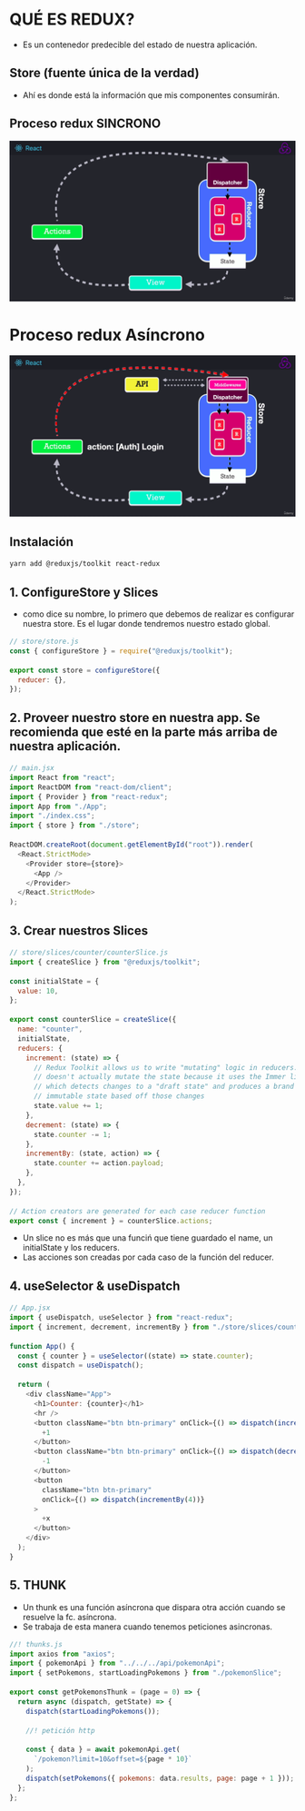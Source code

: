 # QUÉ ES REDUX?

- Es un contenedor predecible del estado de nuestra aplicación.

## Store (fuente única de la verdad)

- Ahí es donde está la información que mis componentes consumirán.

## Proceso redux SINCRONO

![erd_redux](src/assets/sincrono-redux.png)

# Proceso redux Asíncrono

![erd_redux](src/assets/asincrono-redux.png)

## Instalación

```bash
yarn add @reduxjs/toolkit react-redux
```

## 1. ConfigureStore y Slices

- como dice su nombre, lo primero que debemos de realizar es configurar nuestra store. Es el lugar donde tendremos nuestro estado global.

```js
// store/store.js
const { configureStore } = require("@reduxjs/toolkit");

export const store = configureStore({
  reducer: {},
});
```

## 2. Proveer nuestro store en nuestra app. Se recomienda que esté en la parte más arriba de nuestra aplicación.

```js
// main.jsx
import React from "react";
import ReactDOM from "react-dom/client";
import { Provider } from "react-redux";
import App from "./App";
import "./index.css";
import { store } from "./store";

ReactDOM.createRoot(document.getElementById("root")).render(
  <React.StrictMode>
    <Provider store={store}>
      <App />
    </Provider>
  </React.StrictMode>
);
```

## 3. Crear nuestros Slices

```js
// store/slices/counter/counterSlice.js
import { createSlice } from "@reduxjs/toolkit";

const initialState = {
  value: 10,
};

export const counterSlice = createSlice({
  name: "counter",
  initialState,
  reducers: {
    increment: (state) => {
      // Redux Toolkit allows us to write "mutating" logic in reducers. It
      // doesn't actually mutate the state because it uses the Immer library,
      // which detects changes to a "draft state" and produces a brand new
      // immutable state based off those changes
      state.value += 1;
    },
    decrement: (state) => {
      state.counter -= 1;
    },
    incrementBy: (state, action) => {
      state.counter += action.payload;
    },
  },
});

// Action creators are generated for each case reducer function
export const { increment } = counterSlice.actions;
```

- Un slice no es más que una funciń que tiene guardado el name, un initialState y los reducers.
- Las acciones son creadas por cada caso de la función del reducer.

## 4. useSelector & useDispatch

```js
// App.jsx
import { useDispatch, useSelector } from "react-redux";
import { increment, decrement, incrementBy } from "./store/slices/counter";

function App() {
  const { counter } = useSelector((state) => state.counter);
  const dispatch = useDispatch();

  return (
    <div className="App">
      <h1>Counter: {counter}</h1>
      <hr />
      <button className="btn btn-primary" onClick={() => dispatch(increment())}>
        +1
      </button>
      <button className="btn btn-primary" onClick={() => dispatch(decrement())}>
        -1
      </button>
      <button
        className="btn btn-primary"
        onClick={() => dispatch(incrementBy(4))}
      >
        +x
      </button>
    </div>
  );
}
```

## 5. THUNK

- Un thunk es una función asíncrona que dispara otra acción cuando se resuelve la fc. asíncrona.
- Se trabaja de esta manera cuando tenemos peticiones asincronas.

```js
//! thunks.js
import axios from "axios";
import { pokemonApi } from "../../../api/pokemonApi";
import { setPokemons, startLoadingPokemons } from "./pokemonSlice";

export const getPokemonsThunk = (page = 0) => {
  return async (dispatch, getState) => {
    dispatch(startLoadingPokemons());

    //! petición http

    const { data } = await pokemonApi.get(
      `/pokemon?limit=10&offset=${page * 10}`
    );
    dispatch(setPokemons({ pokemons: data.results, page: page + 1 }));
  };
};
```
